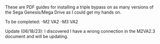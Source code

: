 These are PDF guides for installing a triple bypass on as many versions of the Sega Genesis/Mega Drive as I could get my hands on.

To be completed:
-M2 VA2
-M3 VA2

Update (06/18/23): I discovered I have a wrong connection in the M2VA2.3 document and will be updating.
